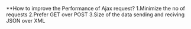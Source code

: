 **How to improve the Performance of Ajax request?
1.Minimize the no of requests
2.Prefer GET over POST
3.Size of the data sending and reciving
  JSON over XML
